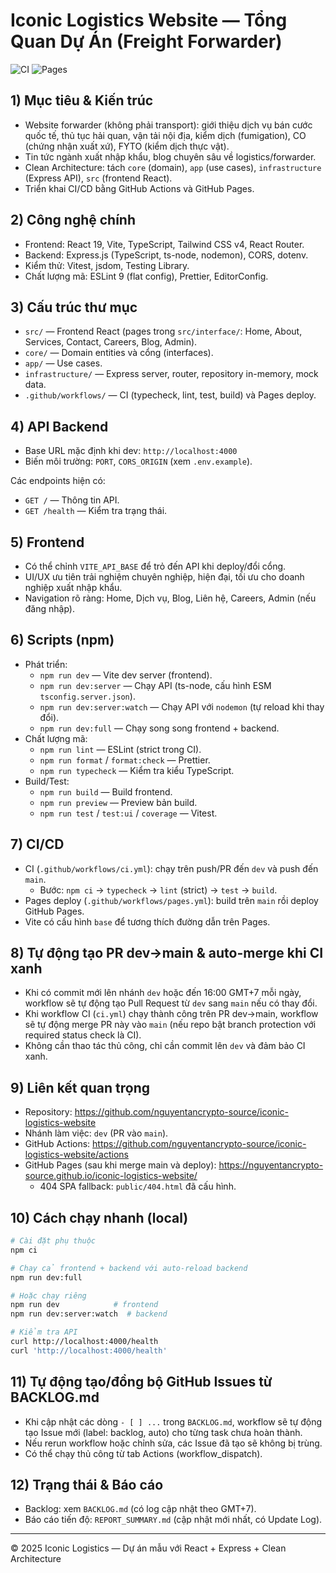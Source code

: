 # Iconic Logistics Website — Tổng Quan Dự Án (Freight Forwarder)

![CI](https://github.com/nguyentancrypto-source/iconic-logistics-website/actions/workflows/ci.yml/badge.svg)
![Pages](https://github.com/nguyentancrypto-source/iconic-logistics-website/actions/workflows/pages.yml/badge.svg)

## 1) Mục tiêu & Kiến trúc

- Website forwarder (không phải transport): giới thiệu dịch vụ bán cước quốc tế, thủ tục hải quan, vận tải nội địa, kiểm dịch (fumigation), CO (chứng nhận xuất xứ), FYTO (kiểm dịch thực vật).
- Tin tức ngành xuất nhập khẩu, blog chuyên sâu về logistics/forwarder.
- Clean Architecture: tách `core` (domain), `app` (use cases), `infrastructure` (Express API), `src` (frontend React).
- Triển khai CI/CD bằng GitHub Actions và GitHub Pages.

## 2) Công nghệ chính

- Frontend: React 19, Vite, TypeScript, Tailwind CSS v4, React Router.
- Backend: Express.js (TypeScript, ts-node, nodemon), CORS, dotenv.
- Kiểm thử: Vitest, jsdom, Testing Library.
- Chất lượng mã: ESLint 9 (flat config), Prettier, EditorConfig.

## 3) Cấu trúc thư mục

- `src/` — Frontend React (pages trong `src/interface/`: Home, About, Services, Contact, Careers, Blog, Admin).
- `core/` — Domain entities và cổng (interfaces).
- `app/` — Use cases.
- `infrastructure/` — Express server, router, repository in-memory, mock data.
- `.github/workflows/` — CI (typecheck, lint, test, build) và Pages deploy.

## 4) API Backend

- Base URL mặc định khi dev: `http://localhost:4000`
- Biến môi trường: `PORT`, `CORS_ORIGIN` (xem `.env.example`).

Các endpoints hiện có:

- `GET /` — Thông tin API.
- `GET /health` — Kiểm tra trạng thái.

## 5) Frontend

- Có thể chỉnh `VITE_API_BASE` để trỏ đến API khi deploy/đổi cổng.
- UI/UX ưu tiên trải nghiệm chuyên nghiệp, hiện đại, tối ưu cho doanh nghiệp xuất nhập khẩu.
- Navigation rõ ràng: Home, Dịch vụ, Blog, Liên hệ, Careers, Admin (nếu đăng nhập).

## 6) Scripts (npm)

- Phát triển:
  - `npm run dev` — Vite dev server (frontend).
  - `npm run dev:server` — Chạy API (ts-node, cấu hình ESM `tsconfig.server.json`).
  - `npm run dev:server:watch` — Chạy API với `nodemon` (tự reload khi thay đổi).
  - `npm run dev:full` — Chạy song song frontend + backend.
- Chất lượng mã:
  - `npm run lint` — ESLint (strict trong CI).
  - `npm run format` / `format:check` — Prettier.
  - `npm run typecheck` — Kiểm tra kiểu TypeScript.
- Build/Test:
  - `npm run build` — Build frontend.
  - `npm run preview` — Preview bản build.
  - `npm run test` / `test:ui` / `coverage` — Vitest.

## 7) CI/CD

- CI (`.github/workflows/ci.yml`): chạy trên push/PR đến `dev` và push đến `main`.
  - Bước: `npm ci` → `typecheck` → `lint` (strict) → `test` → `build`.
- Pages deploy (`.github/workflows/pages.yml`): build trên `main` rồi deploy GitHub Pages.
- Vite có cấu hình `base` để tương thích đường dẫn trên Pages.

## 8) Tự động tạo PR dev→main & auto-merge khi CI xanh

- Khi có commit mới lên nhánh `dev` hoặc đến 16:00 GMT+7 mỗi ngày, workflow sẽ tự động tạo Pull Request từ `dev` sang `main` nếu có thay đổi.
- Khi workflow CI (`ci.yml`) chạy thành công trên PR dev→main, workflow sẽ tự động merge PR này vào `main` (nếu repo bật branch protection với required status check là CI).
- Không cần thao tác thủ công, chỉ cần commit lên `dev` và đảm bảo CI xanh.

## 9) Liên kết quan trọng

- Repository: https://github.com/nguyentancrypto-source/iconic-logistics-website
- Nhánh làm việc: `dev` (PR vào `main`).
- GitHub Actions: https://github.com/nguyentancrypto-source/iconic-logistics-website/actions
- GitHub Pages (sau khi merge main và deploy): https://nguyentancrypto-source.github.io/iconic-logistics-website/
  - 404 SPA fallback: `public/404.html` đã cấu hình.

## 10) Cách chạy nhanh (local)

```bash
# Cài đặt phụ thuộc
npm ci

# Chạy cả frontend + backend với auto-reload backend
npm run dev:full

# Hoặc chạy riêng
npm run dev            # frontend
npm run dev:server:watch  # backend

# Kiểm tra API
curl http://localhost:4000/health
curl 'http://localhost:4000/health'
```

## 11) Tự động tạo/đồng bộ GitHub Issues từ BACKLOG.md

- Khi cập nhật các dòng `- [ ] ...` trong `BACKLOG.md`, workflow sẽ tự động tạo Issue mới (label: backlog, auto) cho từng task chưa hoàn thành.
- Nếu rerun workflow hoặc chỉnh sửa, các Issue đã tạo sẽ không bị trùng.
- Có thể chạy thủ công từ tab Actions (workflow_dispatch).

## 12) Trạng thái & Báo cáo

- Backlog: xem `BACKLOG.md` (có log cập nhật theo GMT+7).
- Báo cáo tiến độ: `REPORT_SUMMARY.md` (cập nhật mới nhất, có Update Log).

---

© 2025 Iconic Logistics — Dự án mẫu với React + Express + Clean Architecture
